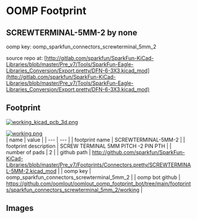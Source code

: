 # OOMP Footprint  
## SCREWTERMINAL-5MM-2  by none  
  
oomp key: oomp_sparkfun_connectors_screwterminal_5mm_2  
  
source repo at: [http://gitlab.com/sparkfun/SparkFun-KiCad-Libraries/blob/master/Pre_v7/Tools/SparkFun-Eagle-Libraries_Conversion/Export.pretty/DFN-6-3X3.kicad_mod](http://gitlab.com/sparkfun/SparkFun-KiCad-Libraries/blob/master/Pre_v7/Tools/SparkFun-Eagle-Libraries_Conversion/Export.pretty/DFN-6-3X3.kicad_mod)  
## Footprint  
  
[![working_kicad_pcb_3d.png](working_kicad_pcb_3d_600.png)](working_kicad_pcb_3d.png)  
  
[![working.png](working_600.png)](working.png)  
| name | value | 
| --- | --- | 
| footprint name | SCREWTERMINAL-5MM-2 | 
| footprint description | SCREW TERMINAL  5MM PITCH -2 PIN PTH | 
| number of pads | 2 | 
| github path | http://github.com/sparkfun/SparkFun-KiCad-Libraries/blob/master/Pre_v7/Footprints/Connectors.pretty/SCREWTERMINAL-5MM-2.kicad_mod | 
| oomp key | oomp_sparkfun_connectors_screwterminal_5mm_2 | 
| oomp bot github | https://github.com/oomlout/oomlout_oomp_footprint_bot/tree/main/footprints/sparkfun_connectors_screwterminal_5mm_2/working | 
## Images  
